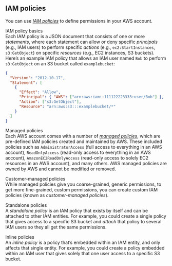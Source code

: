 ## IAM policies

You can use _[IAM policies](https://docs.aws.amazon.com/IAM/latest/UserGuide/access_policies.html)_ to define permissions
in your AWS account.

IAM policy basics  
Each IAM policy is a JSON document that consists of one or more _statements_, where each statement can allow or deny
specific _principals_ (e.g., IAM users) to perform specific _actions_ (e.g., `ec2:StartInstances`, `s3:GetObject`) on
specific _resources_ (e.g., EC2 instances, S3 buckets). Here’s an example IAM policy that allows an IAM user named
`Bob` to perform `s3:GetObject` on an S3 bucket called `examplebucket`:

```json
{
  "Version": "2012-10-17",
  "Statement": [
    {
      "Effect": "Allow",
      "Principal": { "AWS": ["arn:aws:iam::111122223333:user/Bob"] },
      "Action": ["s3:GetObject"],
      "Resource": "arn:aws:s3:::examplebucket/*"
    }
  ]
}
```

Managed policies  
Each AWS account comes with a number of
_[managed policies](https://docs.aws.amazon.com/IAM/latest/UserGuide/access_policies_managed-vs-inline.html)_, which
are pre-defined IAM policies created and maintained by AWS. These included policies such as `AdministratorAccess`
(full access to everything in an AWS account), `ReadOnlyAccess` (read-only access to everything in an AWS account),
`AmazonEC2ReadOnlyAccess` (read-only access to solely EC2 resources in an AWS account), and many others. AWS managed
policies are owned by AWS and cannot be modified or removed.

Customer-managed policies  
While managed policies give you coarse-grained, generic permissions, to get more fine-grained, custom permissions,
you can create custom IAM policies (known as _customer-managed policies_).

Standalone policies  
A _standalone policy_ is an IAM policy that exists by itself and can be attached to other IAM entities. For example,
you could create a single policy that gives access to a specific S3 bucket and _attach_ that policy to several IAM
users so they all get the same permissions.

Inline policies  
An _inline policy_ is a policy that’s embedded within an IAM entity, and only affects that single entity. For
example, you could create a policy embedded within an IAM user that gives solely that one user access to a specific
S3 bucket.



<!-- ##DOCS-SOURCER-START
{"sourcePlugin":"Service Catalog Reference","hash":"9cac3426d473bd4806edc8ea0a8257fa"}
##DOCS-SOURCER-END -->
